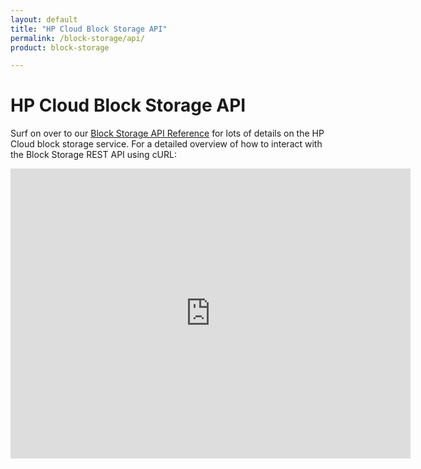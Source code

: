 ```yaml
---
layout: default
title: "HP Cloud Block Storage API"
permalink: /block-storage/api/
product: block-storage

---
```

# HP Cloud Block Storage API

<!--Because Block Storage is so closely associated with Compute, the HP Cloud Block Storage API is documented inside the HP Cloud Compute API documentation-->

Surf on over to our [Block Storage API Reference](/api/block-storage) for lots of details on the HP Cloud block storage service. For a detailed overview of how to interact with the Block Storage REST API using cURL:

<iframe src="http://player.vimeo.com/video/49874335?title=0&amp;byline=0&amp;portrait=0" width="640" height="464" frameborder="0"> </iframe>
